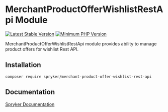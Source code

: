 # MerchantProductOfferWishlistRestApi Module
[![Latest Stable Version](https://poser.pugx.org/spryker/merchant-product-offer-wishlist-rest-api/v/stable.svg)](https://packagist.org/packages/spryker/merchant-product-offer-wishlist-rest-api)
[![Minimum PHP Version](https://img.shields.io/badge/php-%3E%3D%207.4-8892BF.svg)](https://php.net/)

MerchantProductOfferWishlistRestApi module provides ability to manage product offers for wishlist Rest API.

## Installation

```
composer require spryker/merchant-product-offer-wishlist-rest-api
```

## Documentation

[Spryker Documentation](https://docs.spryker.com)
